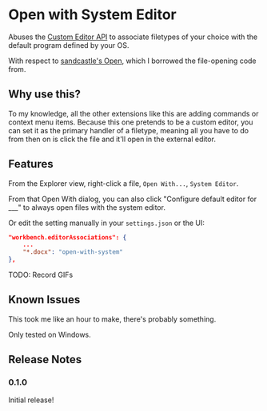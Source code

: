 # Open with System Editor

Abuses the [Custom Editor API](https://code.visualstudio.com/api/extension-guides/custom-editors) to associate filetypes of your choice with the default program defined by your OS.

With respect to [sandcastle's Open](https://github.com/sandcastle/vscode-open), which I borrowed the file-opening code from.

## Why use this?

To my knowledge, all the other extensions like this are adding commands or context menu items. Because this one pretends to be a custom editor, you can set it as the primary handler of a filetype, meaning all you have to do from then on is click the file and it'll open in the external editor.

## Features

From the Explorer view, right-click a file, `Open With...`, `System Editor`.

From that Open With dialog, you can also click "Configure default editor for ___" to always open files with the system editor.

Or edit the setting manually in your `settings.json` or the UI:

```json
"workbench.editorAssociations": {
    ...
    "*.docx": "open-with-system"
},
```

TODO: Record GIFs

## Known Issues

This took me like an hour to make, there's probably something.

Only tested on Windows.

## Release Notes

### 0.1.0

Initial release!
